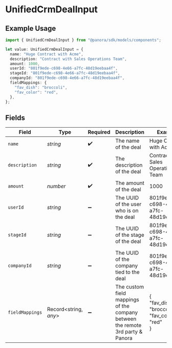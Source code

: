 # UnifiedCrmDealInput

## Example Usage

```typescript
import { UnifiedCrmDealInput } from "@panora/sdk/models/components";

let value: UnifiedCrmDealInput = {
  name: "Huge Contract with Acme",
  description: "Contract with Sales Operations Team",
  amount: 1000,
  userId: "801f9ede-c698-4e66-a7fc-48d19eebaa4f",
  stageId: "801f9ede-c698-4e66-a7fc-48d19eebaa4f",
  companyId: "801f9ede-c698-4e66-a7fc-48d19eebaa4f",
  fieldMappings: {
    "fav_dish": "broccoli",
    "fav_color": "red",
  },
};
```

## Fields

| Field                                                                          | Type                                                                           | Required                                                                       | Description                                                                    | Example                                                                        |
| ------------------------------------------------------------------------------ | ------------------------------------------------------------------------------ | ------------------------------------------------------------------------------ | ------------------------------------------------------------------------------ | ------------------------------------------------------------------------------ |
| `name`                                                                         | *string*                                                                       | :heavy_check_mark:                                                             | The name of the deal                                                           | Huge Contract with Acme                                                        |
| `description`                                                                  | *string*                                                                       | :heavy_check_mark:                                                             | The description of the deal                                                    | Contract with Sales Operations Team                                            |
| `amount`                                                                       | *number*                                                                       | :heavy_check_mark:                                                             | The amount of the deal                                                         | 1000                                                                           |
| `userId`                                                                       | *string*                                                                       | :heavy_minus_sign:                                                             | The UUID of the user who is on the deal                                        | 801f9ede-c698-4e66-a7fc-48d19eebaa4f                                           |
| `stageId`                                                                      | *string*                                                                       | :heavy_minus_sign:                                                             | The UUID of the stage of the deal                                              | 801f9ede-c698-4e66-a7fc-48d19eebaa4f                                           |
| `companyId`                                                                    | *string*                                                                       | :heavy_minus_sign:                                                             | The UUID of the company tied to the deal                                       | 801f9ede-c698-4e66-a7fc-48d19eebaa4f                                           |
| `fieldMappings`                                                                | Record<string, *any*>                                                          | :heavy_minus_sign:                                                             | The custom field mappings of the company between the remote 3rd party & Panora | {<br/>"fav_dish": "broccoli",<br/>"fav_color": "red"<br/>}                     |